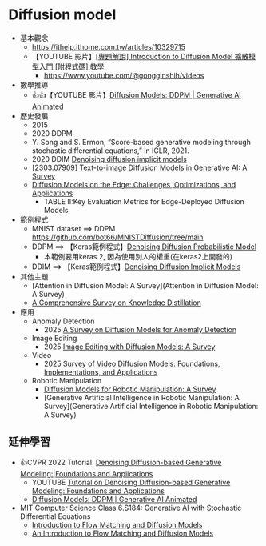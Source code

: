 # Diffusion model
- 基本觀念
  - https://ithelp.ithome.com.tw/articles/10329715
  - 【YOUTUBE 影片】[[專題解說] Introduction to Diffusion Model 擴散模型入門 [附程式碼] 教學](https://www.youtube.com/watch?v=dbQCzrWgLh0)
    - https://www.youtube.com/@gongginshih/videos 
- 數學推導
  - 👍👍【YOUTUBE 影片】[Diffusion Models: DDPM | Generative AI Animated](https://www.youtube.com/watch?v=EhndHhIvWWw)
- 歷史發展
  - 2015
  - 2020 DDPM
  - Y. Song and S. Ermon, “Score-based generative modeling through stochastic differential equations,” in ICLR, 2021.
  - 2020 DDIM [Denoising diffusion implicit models](https://arxiv.org/abs/2010.02502)
  - [[2303.07909] Text-to-image Diffusion Models in Generative AI: A Survey](https://arxiv.org/abs/2303.07909)
  - [Diffusion Models on the Edge: Challenges, Optimizations, and Applications](https://arxiv.org/abs/2504.15298)
    - TABLE II:Key Evaluation Metrics for Edge-Deployed Diffusion Models 
- 範例程式 
  - MNIST dataset  ==> DDPM  https://github.com/bot66/MNISTDiffusion/tree/main
  - DDPM  ==> 【Keras範例程式】[Denoising Diffusion Probabilistic Model](https://keras.io/examples/generative/ddpm/)
    - 本範例要用keras 2, 因為使用別人的權重(在keras2上開發的) 
  - DDIM  ==> 【Keras範例程式】[Denoising Diffusion Implicit Models](https://keras.io/examples/generative/ddim/)
- 其他主題
  - [Attention in Diffusion Model: A Survey](Attention in Diffusion Model: A Survey)
  - [A Comprehensive Survey on Knowledge Distillation](https://arxiv.org/abs/2503.12067)
- 應用
  - Anomaly Detection
    - 2025 [ A Survey on Diffusion Models for Anomaly Detection](https://arxiv.org/abs/2501.11430)
  - Image Editing
    - 2025 [Image Editing with Diffusion Models: A Survey]() 
  - Video
    - 2025 [Survey of Video Diffusion Models: Foundations, Implementations, and Applications](https://arxiv.org/abs/2504.16081) 
  - Robotic Manipulation
    - [Diffusion Models for Robotic Manipulation: A Survey](https://arxiv.org/abs/2504.08438)
    - [Generative Artificial Intelligence in Robotic Manipulation: A Survey](Generative Artificial Intelligence in Robotic Manipulation: A Survey) 

## 延伸學習
- 👍CVPR 2022 Tutorial: [Denoising Diffusion-based Generative Modeling:|Foundations and Applications](https://cvpr2022-tutorial-diffusion-models.github.io/)
  - YOUTUBE [Tutorial on Denoising Diffusion-based Generative Modeling: Foundations and Applications](https://www.youtube.com/watch?v=cS6JQpEY9cs)
  - [Diffusion Models: DDPM | Generative AI Animated](https://www.youtube.com/watch?v=EhndHhIvWWw)
- MIT Computer Science Class 6.S184: Generative AI with Stochastic Differential Equations
  - [Introduction to Flow Matching and Diffusion Models](https://diffusion.csail.mit.edu/)
  - [An Introduction to Flow Matching and Diffusion Models](https://arxiv.org/abs/2506.02070) 
